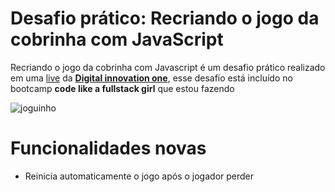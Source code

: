 # Desafio prático: Recriando o jogo da cobrinha com JavaScript

Recriando o jogo da cobrinha com Javascript é um desafio prático realizado em uma <a href="https://www.youtube.com/watch?v=EaH1RivVGQc" target="_blank">live</a> da <strong><a href="https://web.digitalinnovation.one/home" target="_blank">Digital innovation one</a></strong>, 
esse desafio está incluído no bootcamp <strong>code like a fullstack girl</strong> que estou fazendo

![joguinho](https://user-images.githubusercontent.com/19508155/79462305-ad419100-7fcd-11ea-8c24-89cc9d067fef.png)


# Funcionalidades novas
* Reinicia automaticamente o jogo após o jogador perder

 
